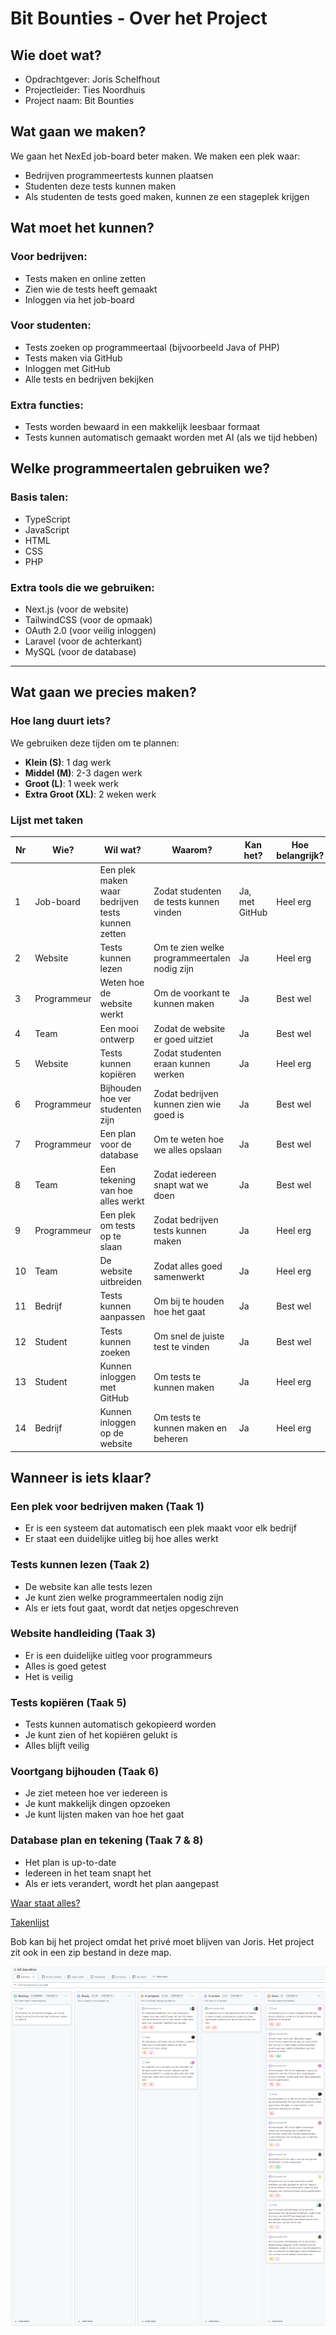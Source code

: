 # Bit Bounties - Over het Project

## Wie doet wat?
- Opdrachtgever: Joris Schelfhout
- Projectleider: Ties Noordhuis
- Project naam: Bit Bounties

## Wat gaan we maken?
We gaan het NexEd job-board beter maken. We maken een plek waar:
- Bedrijven programmeertests kunnen plaatsen
- Studenten deze tests kunnen maken
- Als studenten de tests goed maken, kunnen ze een stageplek krijgen

## Wat moet het kunnen?

### Voor bedrijven:
- Tests maken en online zetten
- Zien wie de tests heeft gemaakt
- Inloggen via het job-board

### Voor studenten:
- Tests zoeken op programmeertaal (bijvoorbeeld Java of PHP)
- Tests maken via GitHub
- Inloggen met GitHub
- Alle tests en bedrijven bekijken

### Extra functies:
- Tests worden bewaard in een makkelijk leesbaar formaat
- Tests kunnen automatisch gemaakt worden met AI (als we tijd hebben)

## Welke programmeertalen gebruiken we?

### Basis talen:
- TypeScript
- JavaScript
- HTML
- CSS
- PHP

### Extra tools die we gebruiken:
- Next.js (voor de website)
- TailwindCSS (voor de opmaak)
- OAuth 2.0 (voor veilig inloggen)
- Laravel (voor de achterkant)
- MySQL (voor de database)

---

## Wat gaan we precies maken?

### Hoe lang duurt iets?
We gebruiken deze tijden om te plannen:
- **Klein (S)**: 1 dag werk
- **Middel (M)**: 2-3 dagen werk
- **Groot (L)**: 1 week werk
- **Extra Groot (XL)**: 2 weken werk

### Lijst met taken

| Nr  | Wie?               | Wil wat?                                                    | Waarom?                                                    | Kan het?         | Hoe belangrijk? | Hoe lang?     |
|-----|--------------------|------------------------------------------------------------|------------------------------------------------------------|--------------------|----------------|---------------|
| 1   | Job-board         | Een plek maken waar bedrijven tests kunnen zetten          | Zodat studenten de tests kunnen vinden                      | Ja, met GitHub     | Heel erg       | 2 weken       |
| 2   | Website           | Tests kunnen lezen                                         | Om te zien welke programmeertalen nodig zijn               | Ja                 | Heel erg       | 2-3 dagen     |
| 3   | Programmeur       | Weten hoe de website werkt                                | Om de voorkant te kunnen maken                              | Ja                 | Best wel       | 1 dag         |
| 4   | Team              | Een mooi ontwerp                                          | Zodat de website er goed uitziet                            | Ja                 | Best wel       | 1 week        |
| 5   | Website           | Tests kunnen kopiëren                                     | Zodat studenten eraan kunnen werken                         | Ja                 | Heel erg       | 1 week        |
| 6   | Programmeur       | Bijhouden hoe ver studenten zijn                          | Zodat bedrijven kunnen zien wie goed is                     | Ja                 | Best wel       | 1 dag         |
| 7   | Programmeur       | Een plan voor de database                                 | Om te weten hoe we alles opslaan                            | Ja                 | Best wel       | 1 dag         |
| 8   | Team              | Een tekening van hoe alles werkt                         | Zodat iedereen snapt wat we doen                            | Ja                 | Best wel       | 1 dag         |
| 9   | Programmeur       | Een plek om tests op te slaan                            | Zodat bedrijven tests kunnen maken                          | Ja                 | Heel erg       | 2-3 dagen     |
| 10  | Team              | De website uitbreiden                                     | Zodat alles goed samenwerkt                                 | Ja                 | Heel erg       | 1 week        |
| 11  | Bedrijf           | Tests kunnen aanpassen                                    | Om bij te houden hoe het gaat                               | Ja                 | Best wel       | 1 dag         |
| 12  | Student           | Tests kunnen zoeken                                       | Om snel de juiste test te vinden                            | Ja                 | Best wel       | 2-3 dagen     |
| 13  | Student           | Kunnen inloggen met GitHub                                | Om tests te kunnen maken                                     | Ja                 | Heel erg       | 1 week        |
| 14  | Bedrijf           | Kunnen inloggen op de website                            | Om tests te kunnen maken en beheren                         | Ja                 | Heel erg       | 2-3 dagen     |

## Wanneer is iets klaar?

### Een plek voor bedrijven maken (Taak 1)
- Er is een systeem dat automatisch een plek maakt voor elk bedrijf
- Er staat een duidelijke uitleg bij hoe alles werkt

### Tests kunnen lezen (Taak 2)
- De website kan alle tests lezen
- Je kunt zien welke programmeertalen nodig zijn
- Als er iets fout gaat, wordt dat netjes opgeschreven

### Website handleiding (Taak 3)
- Er is een duidelijke uitleg voor programmeurs
- Alles is goed getest
- Het is veilig

### Tests kopiëren (Taak 5)
- Tests kunnen automatisch gekopieerd worden
- Je kunt zien of het kopiëren gelukt is
- Alles blijft veilig

### Voortgang bijhouden (Taak 6)
- Je ziet meteen hoe ver iedereen is
- Je kunt makkelijk dingen opzoeken
- Je kunt lijsten maken van hoe het gaat

### Database plan en tekening (Taak 7 & 8)
- Het plan is up-to-date
- Iedereen in het team snapt het
- Als er iets verandert, wordt het plan aangepast

[Waar staat alles?](https://github.com/praxand/bit-bounties)

[Takenlijst](https://github.com/users/praxand/projects/1/views/1)

Bob kan bij het project omdat het privé moet blijven van Joris. Het project zit ook in een zip bestand in deze map.

![Takenlijst foto](docs/backlog.png)